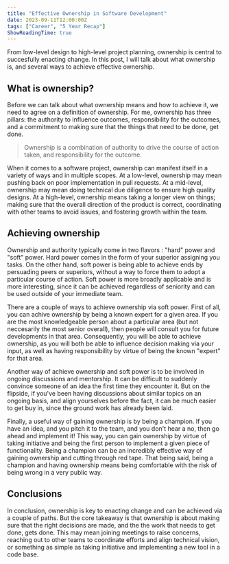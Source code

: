 ```yaml
---
title: "Effective Ownership in Software Development"
date: 2023-09-11T12:00:00Z
tags: ["Career", "5 Year Recap"]
ShowReadingTime: true
---
```


From low-level design to high-level project planning, ownership is central to succesfully enacting change. In this post, I will talk about what ownership is, and several ways to achieve effective ownership.

## What is ownership?

Before we can talk about what ownership means and how to achieve it, we need to agree on a definition of ownership. For me, ownership has three pillars: the authority to influence outcomes, responsibility for the outcomes, and a commitment to making sure that the things that need to be done, get done.

> Ownership is a combination of authority to drive the course of action taken, and responsibility for the outcome.

When it comes to a software project, ownership can manifest itself in a variety of ways and in multiple scopes. At a low-level, ownership may mean pushing back on poor implementation in pull requests. At a mid-level, ownership may mean doing technical due diligence to ensure high quality designs. At a high-level, ownership means taking a longer view on things; making sure that the overall direction of the product is correct, coordinating with other teams to avoid issues, and fostering growth within the team.

## Achieving ownership

Ownership and authority typically come in two flavors : "hard" power and "soft" power. Hard power comes in the form of your superior assigning you tasks. On the other hand, soft power is being able to achieve ends by persuading peers or superiors, without a way to force them to adopt a particular course of action. Soft power is more broadly applicable and is more interesting, since it can be achieved regardless of seniority and can be used outside of your immediate team.

There are a couple of ways to achieve ownership via soft power. First of all, you can achive ownership by being a known expert for a given area. If you are the most knowledgeable person about a particular area (but not neccesarily the most senior overall), then people will consult you for future developments in that area. Consequently, you will be able to achieve ownership, as you will both be able to influence decision making via your input, as well as having responsibility by virtue of being the known "expert" for that area.

Another way of achieve ownership and soft power is to be involved in ongoing discussions and mentorship. It can be difficult to suddenly convince someone of an idea the first time they encounter it. But on the flipside, if you've been having discussions about similar topics on an ongoing basis, and align yourselves before the fact, it can be much easier to get buy in, since the ground work has already been laid.

Finally, a useful way of gaining ownership is by being a champion. If you have an idea, and you pitch it to the team, and you don't hear a no, then go ahead and implement it! This way, you can gain ownership by virtue of taking initiative and being the first person to implement a given piece of functionality. Being a champion can be an incredibly effective way of gaining ownership and cutting through red tape. That being said, being a champion and having ownership means being comfortable with the risk of being wrong in a very public way.

## Conclusions

In conclusion, ownership is key to enacting change and can be achieved via a couple of paths. But the core takeaway is that ownership is about making sure that the right decisions are made, and the the work that needs to get done, gets done. This may mean joining meetings to raise concerns, reaching out to other teams to coordinate efforts and align technical vision, or something as simple as taking initiative and implementing a new tool in a code base.